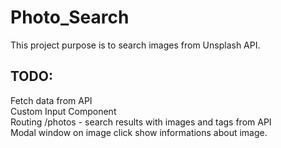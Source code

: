 # Photo_Search

This project purpose is to search images from Unsplash API.

## TODO:
Fetch data from API <br />
Custom Input Component <br/>
Routing /photos - search results with images and tags from API <br/>
Modal window on image click show informations about image.




